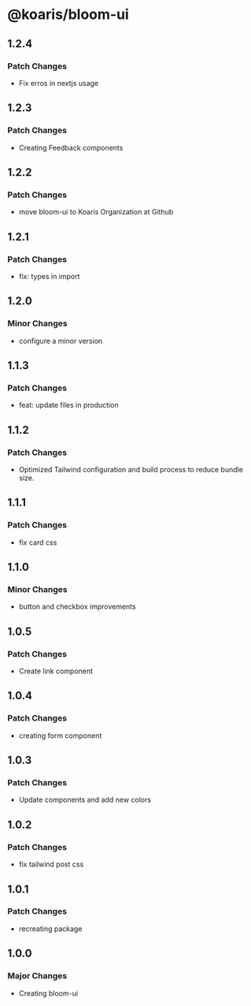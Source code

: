# @koaris/bloom-ui

## 1.2.4

### Patch Changes

- Fix erros in nextjs usage

## 1.2.3

### Patch Changes

- Creating Feedback components

## 1.2.2

### Patch Changes

- move bloom-ui to Koaris Organization at Github

## 1.2.1

### Patch Changes

- fix: types in import

## 1.2.0

### Minor Changes

- configure a minor version

## 1.1.3

### Patch Changes

- feat: update files in production

## 1.1.2

### Patch Changes

- Optimized Tailwind configuration and build process to reduce bundle size.

## 1.1.1

### Patch Changes

- fix card css

## 1.1.0

### Minor Changes

- button and checkbox improvements

## 1.0.5

### Patch Changes

- Create link component

## 1.0.4

### Patch Changes

- creating form component

## 1.0.3

### Patch Changes

- Update components and add new colors

## 1.0.2

### Patch Changes

- fix tailwind post css

## 1.0.1

### Patch Changes

- recreating package

## 1.0.0

### Major Changes

- Creating bloom-ui
